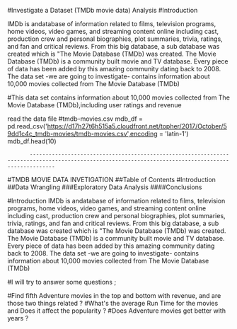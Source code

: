 #Investigate a Dataset (TMDb movie data) Analysis
#Introduction 

IMDb is andatabase of information related to films, television programs, home videos, video games, and streaming content online including cast, production crew and personal biographies, plot summaries, trivia, ratings, and fan and critical reviews. From this big database, a sub database was created which is "The Movie Database (TMDb) was created. The Movie Database (TMDb) is a community built movie and TV database. Every piece of data has been added by this amazing community dating back to 2008. The data set -we are going to investigate- contains information about 10,000 movies collected from The Movie Database (TMDb)



#This data set contains information about 10,000 movies collected from The Movie Database (TMDb),including user ratings and revenue

read the data file
#tmdb-movies.csv mdb_df = pd.read_csv('https://d17h27t6h515a5.cloudfront.net/topher/2017/October/59dd1c4c_tmdb-movies/tmdb-movies.csv',encoding = 'latin-1') mdb_df.head(10)



           ----------------------------------------------------------------------------------------------------------------------------------------------------

#TMDB MOVIE DATA INVETIGATION
##Table of Contents
#Introduction
##Data Wrangling
###Exploratory Data Analysis
####Conclusions

#Introduction
IMDb is andatabase of information related to films, television programs, home videos, video games, and streaming content online including cast, production crew and personal biographies, plot summaries, trivia, ratings, and fan and critical reviews. From this big database, a sub database was created which is "The Movie Database (TMDb) was created. The Movie Database (TMDb) is a community built movie and TV database. Every piece of data has been added by this amazing community dating back to 2008. The data set -we are going to investigate- contains information about 10,000 movies collected from The Movie Database (TMDb)

#I will try to answer some questions ;

#Find fifth Adventure movies in the top and bottom with revenue, and are those two things related ?
#What's the average Run Time for the movies and Does it affect the popularity ?
#Does Adventure movies get better with years ?
